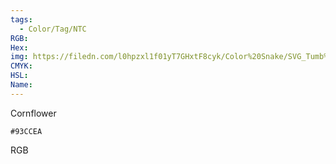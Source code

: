 ```yaml
---
tags:
  - Color/Tag/NTC
RGB:
Hex:
img: https://filedn.com/l0hpzxl1f01yT7GHxtF8cyk/Color%20Snake/SVG_Tumb%20Mass%20No%20Name/93CCEA.svg
CMYK:
HSL:
Name:
---
```

Cornflower
```palette
#93CCEA
```
RGB
